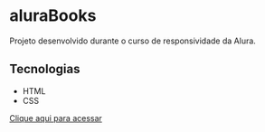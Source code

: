 # aluraBooks
Projeto desenvolvido durante o curso de responsividade da Alura.

## Tecnologias

- HTML
- CSS

[Clique aqui para acessar](https://marcelgava.github.io/aluraBooks/)

